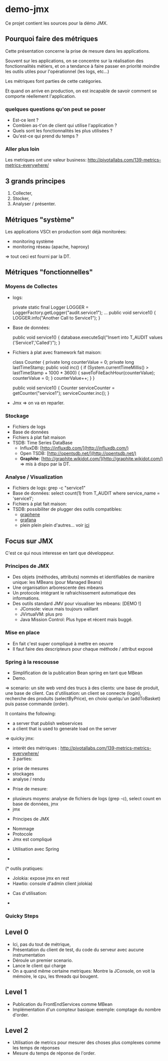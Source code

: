 # demo-jmx #

Ce projet contient les sources pour la démo JMX.

## Pourquoi faire des métriques ##

Cette présentation concerne la prise de mesure dans les applications.

Souvent sur les applications, on se concentre sur la réalisation des fonctionnalités métiers, et on a tendance à faire
passer en priorité moindre les outils utiles pour l'opérationnel (les logs, etc...)

Les métriques font parties de cette catégories.

Et quand on arrive en production, on est incapable de savoir comment se comporte réellement l'application.

### quelques questions qu'on peut se poser ###

* Est-ce lent ?
* Combien as-t'on de client qui utilise l'application ?
* Quels sont les fonctionnalités les plus utilisées ?
* Qu'est-ce qui prend du temps ?

### Aller plus loin ###

Les metriques ont une valeur business: http://pivotallabs.com/139-metrics-metrics-everywhere/

## 3 grands principes ##

1. Collecter,
2. Stocker,
3. Analyser / présenter.

## Métriques "système" ##

Les applications VSCt en production sont déjà monitorées:
* monitoring système
* monitoring réseau (apache, haproxy)

=> tout ceci est fourni par la DT.

## Métriques "fonctionnelles" ##

### Moyens de Collectes ###

* logs:

    private static final Logger LOGGER = LoggerFactory.getLogger("audit.service1");
    ...
    public void service1() {
        LOGGER.info("Another Call to Service1");
    }

* Base de données:

    public void service1() {
        database.executeSql("Insert into T_AUDIT values ('Service1','Called')");
    }

* Fichiers à plat avec framework fait maison:

    class Counter {
       private long counterValue = 0;
       private long lastTimeStamp;
       public void inc() {
          if (System.currentTimeMillis() > lastTimeStamp + 1000 * 3600) {
             saveToFileEachHour(counterValue);
             counterValue = 0;
          }
          counterValue++;
       }
    }

    public void service1() {
       Counter serviceCounter = getCounter("service1");
       serviceCounter.inc();
    }

* Jmx => on va en reparler.

### Stockage ###

* Fichiers de logs
* Base de données
* Fichiers à plat fait maison
* TSDB: Time Series DataBase
    * InfluxDB: [http://influxdb.com/](http://influxdb.com/)
    * Open TSDB: [http://opentsdb.net/](http://opentsdb.net/)
    * **Graphite**: [http://graphite.wikidot.com/](http://graphite.wikidot.com/) => mis à dispo par la DT.

### Analyse / Visualization ###

* Fichiers de logs: grep -c "service1"
* Base de données: select count(1) from T_AUDIT where service_name = 'service1';
* Fichiers à plat fait maison:
* TSDB: possibiliter de plugger des outils compatibles:
    * [graphene](http://jondot.github.io/graphene/)
    * [grafana](http://grafana.org/)
    * plein plein plein d'autres... voir [ici](http://graphite.readthedocs.org/en/latest/tools.html)

## Focus sur JMX ##

C'est ce qui nous interesse en tant que développeur.

### Principes de JMX ###

* Des objets (méthodes, attributs) nommés et identifiables de manière unique: les MBeans (pour Managed Beans)
* Une organisation arborescente des mbeans
* Un protocole intégrant le rafraichissement automatique des informations.
* Des outils standard JMV pour visualiser les mbeans: [DEMO !]
    * JConsole: vieux mais toujours vaillant
    * JVirtualVM: plus pro
    * Java Mission Control: Plus hype et récent mais buggé.

### Mise en place ###

* En fait c'est super compliqué à mettre en oeuvre
* Il faut faire des descripteurs pour chaque méthode / attribut exposé

### Spring à la rescousse ###

* Simplification de la publication Bean spring en tant que MBean
* Demo.

=> scenario:
un site web vend des trucs à des clients:
une base de produit, une base de client.
Cas d'utilisation:
un client se connecte (login), recherche des produits (selectByPrice), en choisi quelqu'un (addToBasket) puis passe commande (order).





It contains the following:
* a server that publish webservices
* a client that is used to generate load on the server

=> quicky jmx:
* interêt des métriques : http://pivotallabs.com/139-metrics-metrics-everywhere/
* 3 parties:
- prise de mesures
- stockages
- analyse / rendu
* Prise de mesure:
- plusieurs moyens: analyse de fichiers de logs (grep -c), select count en base de données, jmx
- jmx
* Principes de JMX
- Nommage
- Protocole
- Jmx est compliqué
* Utilisation avec Spring
-
(* outils pratiques:
- Jolokia: expose jmx en rest
- Hawtio: console d'admin client jolokia)
* Cas d'utilisation:
-

### Quicky Steps ###

## Level 0 ##

* Ici, pas du tout de métrique,
* Présentation du client de test, du code du serveur avec aucune instrumentation
* Déroule un premier scenario.
* Lance le client qui charge
* On a quand même certaine metriques: Montre la JConsole, on voit la mémoire, le cpu, les threads qui bougent.

## Level 1 ##

* Publication du FrontEndServices comme MBean
* Implémentation d'un compteur basique: exemple: comptage du nombre d'order.

## Level 2 ##

* Utilisation de metrics pour mesurer des choses plus complexes comme les temps de réponses
* Mesure du temps de réponse de l'order.
